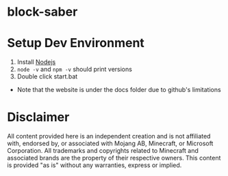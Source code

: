 # block-saber

# Setup Dev Environment

1. Install [Nodejs](https://nodejs.org/en/)
2. `node -v` and `npm -v` should print versions
3. Double click start.bat

* Note that the website is under the docs folder due to github's limitations

# Disclaimer
All content provided here is an independent creation and is not affiliated with, endorsed by, or associated with Mojang AB, Minecraft, or Microsoft Corporation. All trademarks and copyrights related to Minecraft and associated brands are the property of their respective owners. This content is provided "as is" without any warranties, express or implied.